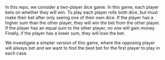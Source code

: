 In this repo, we consider a two-player dice game.
In this game, each player bets on whether they will win.
To play each player rolls both dice, but must make their bet after only seeing one of their own dice.
If the player has a higher sum than the other player, they will win the bet from the other player.
If the player has an equal sum to the other player, no one will gain money.
Finally, if the player has a lower sum, they will lose the bet.

We investigate a simpler version of this game, where the opposing player will always bet and we want to find the best bet
for the first player to play in each case.
